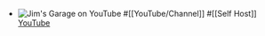 - ![Jim's Garage on YouTube](https://yt3.googleusercontent.com/-ft2r1hqqfuNdj2X4owgjeh_5O8ijGFpm6eL9ZZqqx4iaDzCBoJcEyZfnZqefZhcKuuNsyfh=w2120-fcrop64=1,00005a57ffffa5a8-k-c0xffffffff-no-nd-rj)
  #[[YouTube/Channel]] #[[Self Host]] 
  [YouTube](https://www.youtube.com/@Jims-Garage)